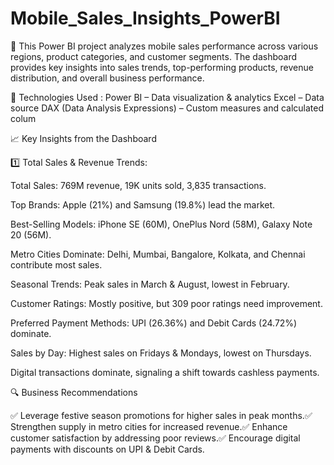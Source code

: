 # Mobile_Sales_Insights_PowerBI
📌 This Power BI project analyzes mobile sales performance across various regions, product categories, and customer segments. The dashboard provides key insights into sales trends, top-performing products, revenue distribution, and overall business performance.

🔧 Technologies Used :
Power BI – Data visualization & analytics
Excel – Data source
DAX (Data Analysis Expressions) – Custom measures and calculated colum

📈 Key Insights from the Dashboard

1️⃣ Total Sales & Revenue Trends:

Total Sales: 769M revenue, 19K units sold, 3,835 transactions.

Top Brands: Apple (21%) and Samsung (19.8%) lead the market.

Best-Selling Models: iPhone SE (60M), OnePlus Nord (58M), Galaxy Note 20 (56M).

Metro Cities Dominate: Delhi, Mumbai, Bangalore, Kolkata, and Chennai contribute most sales.

Seasonal Trends: Peak sales in March & August, lowest in February.

Customer Ratings: Mostly positive, but 309 poor ratings need improvement.

Preferred Payment Methods: UPI (26.36%) and Debit Cards (24.72%) dominate.

Sales by Day: Highest sales on Fridays & Mondays, lowest on Thursdays.

Digital transactions dominate, signaling a shift towards cashless payments.

🔍 Business Recommendations

✅ Leverage festive season promotions for higher sales in peak months.✅ Strengthen supply in metro cities for increased revenue.✅ Enhance customer satisfaction by addressing poor reviews.✅ Encourage digital payments with discounts on UPI & Debit Cards.
